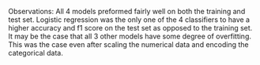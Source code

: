 Observations: All 4 models preformed fairly well on both the training and test set. Logistic regression was the only one of the 4 classifiers to have a higher accuracy and f1 score on the test set as opposed to the training set. It may be the case that all 3 other models have some degree of overfitting. This was the case even after scaling the numerical data and encoding the categorical data. 

